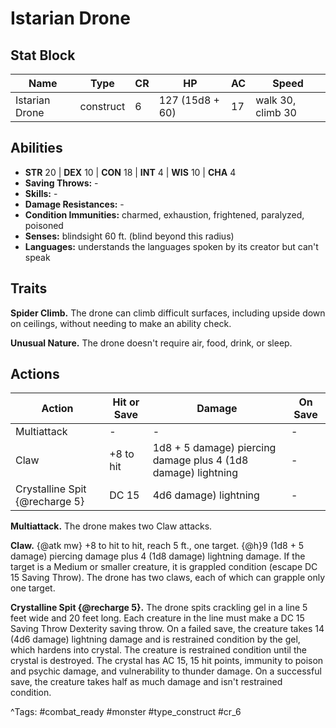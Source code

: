 # Istarian Drone

## Stat Block

| Name | Type | CR | HP | AC | Speed |
|------|------|----|----|----|-------|
| Istarian Drone | construct | 6 | 127 (15d8 + 60) | 17 | walk 30, climb 30 |

## Abilities

- **STR** 20 | **DEX** 10 | **CON** 18 | **INT** 4 | **WIS** 10 | **CHA** 4
- **Saving Throws:** -  
- **Skills:** -  
- **Damage Resistances:** -  
- **Condition Immunities:** charmed, exhaustion, frightened, paralyzed, poisoned  
- **Senses:** blindsight 60 ft. (blind beyond this radius)  
- **Languages:** understands the languages spoken by its creator but can't speak

## Traits

**Spider Climb.** The drone can climb difficult surfaces, including upside down on ceilings, without needing to make an ability check.

**Unusual Nature.** The drone doesn't require air, food, drink, or sleep.


## Actions

| Action | Hit or Save | Damage | On Save |
|--------|--------------|--------|----------|
| Multiattack | - | - | - |
| Claw | +8 to hit | 1d8 + 5 damage) piercing damage plus 4 (1d8 damage) lightning | - |
| Crystalline Spit {@recharge 5} | DC 15 | 4d6 damage) lightning | - |

**Multiattack.** The drone makes two Claw attacks.

**Claw.** {@atk mw} +8 to hit to hit, reach 5 ft., one target. {@h}9 (1d8 + 5 damage) piercing damage plus 4 (1d8 damage) lightning damage. If the target is a Medium or smaller creature, it is grappled condition (escape DC 15 Saving Throw). The drone has two claws, each of which can grapple only one target.

**Crystalline Spit {@recharge 5}.** The drone spits crackling gel in a line 5 feet wide and 20 feet long. Each creature in the line must make a DC 15 Saving Throw Dexterity saving throw. On a failed save, the creature takes 14 (4d6 damage) lightning damage and is restrained condition by the gel, which hardens into crystal. The creature is restrained condition until the crystal is destroyed. The crystal has AC 15, 15 hit points, immunity to poison and psychic damage, and vulnerability to thunder damage. On a successful save, the creature takes half as much damage and isn't restrained condition.


^Tags: #combat_ready #monster #type_construct #cr_6